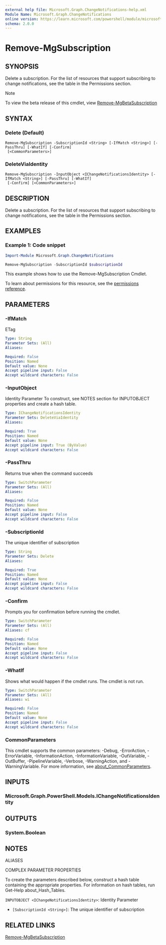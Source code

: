 ```yaml
---
external help file: Microsoft.Graph.ChangeNotifications-help.xml
Module Name: Microsoft.Graph.ChangeNotifications
online version: https://learn.microsoft.com/powershell/module/microsoft.graph.changenotifications/remove-mgsubscription
schema: 2.0.0
---
```


# Remove-MgSubscription

## SYNOPSIS
Delete a subscription.
For the list of resources that support subscribing to change notifications, see the table in the Permissions section.

> [!NOTE]
> To view the beta release of this cmdlet, view [Remove-MgBetaSubscription](/powershell/module/Microsoft.Graph.Beta.ChangeNotifications/Remove-MgBetaSubscription?view=graph-powershell-beta)

## SYNTAX

### Delete (Default)
```
Remove-MgSubscription -SubscriptionId <String> [-IfMatch <String>] [-PassThru] [-WhatIf] [-Confirm]
 [<CommonParameters>]
```

### DeleteViaIdentity
```
Remove-MgSubscription -InputObject <IChangeNotificationsIdentity> [-IfMatch <String>] [-PassThru] [-WhatIf]
 [-Confirm] [<CommonParameters>]
```

## DESCRIPTION
Delete a subscription.
For the list of resources that support subscribing to change notifications, see the table in the Permissions section.

## EXAMPLES
### Example 1: Code snippet

```powershell
Import-Module Microsoft.Graph.ChangeNotifications

Remove-MgSubscription -SubscriptionId $subscriptionId
```
This example shows how to use the Remove-MgSubscription Cmdlet.

To learn about permissions for this resource, see the [permissions reference](/graph/permissions-reference).


## PARAMETERS

### -IfMatch
ETag

```yaml
Type: String
Parameter Sets: (All)
Aliases:

Required: False
Position: Named
Default value: None
Accept pipeline input: False
Accept wildcard characters: False
```

### -InputObject
Identity Parameter
To construct, see NOTES section for INPUTOBJECT properties and create a hash table.

```yaml
Type: IChangeNotificationsIdentity
Parameter Sets: DeleteViaIdentity
Aliases:

Required: True
Position: Named
Default value: None
Accept pipeline input: True (ByValue)
Accept wildcard characters: False
```

### -PassThru
Returns true when the command succeeds

```yaml
Type: SwitchParameter
Parameter Sets: (All)
Aliases:

Required: False
Position: Named
Default value: None
Accept pipeline input: False
Accept wildcard characters: False
```

### -SubscriptionId
The unique identifier of subscription

```yaml
Type: String
Parameter Sets: Delete
Aliases:

Required: True
Position: Named
Default value: None
Accept pipeline input: False
Accept wildcard characters: False
```

### -Confirm
Prompts you for confirmation before running the cmdlet.

```yaml
Type: SwitchParameter
Parameter Sets: (All)
Aliases: cf

Required: False
Position: Named
Default value: None
Accept pipeline input: False
Accept wildcard characters: False
```

### -WhatIf
Shows what would happen if the cmdlet runs.
The cmdlet is not run.

```yaml
Type: SwitchParameter
Parameter Sets: (All)
Aliases: wi

Required: False
Position: Named
Default value: None
Accept pipeline input: False
Accept wildcard characters: False
```

### CommonParameters
This cmdlet supports the common parameters: -Debug, -ErrorAction, -ErrorVariable, -InformationAction, -InformationVariable, -OutVariable, -OutBuffer, -PipelineVariable, -Verbose, -WarningAction, and -WarningVariable. For more information, see [about_CommonParameters](http://go.microsoft.com/fwlink/?LinkID=113216).

## INPUTS

### Microsoft.Graph.PowerShell.Models.IChangeNotificationsIdentity
## OUTPUTS

### System.Boolean
## NOTES

ALIASES

COMPLEX PARAMETER PROPERTIES

To create the parameters described below, construct a hash table containing the appropriate properties. For information on hash tables, run Get-Help about_Hash_Tables.


`INPUTOBJECT <IChangeNotificationsIdentity>`: Identity Parameter
  - `[SubscriptionId <String>]`: The unique identifier of subscription

## RELATED LINKS
[Remove-MgBetaSubscription](/powershell/module/Microsoft.Graph.Beta.ChangeNotifications/Remove-MgBetaSubscription?view=graph-powershell-beta)
